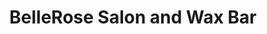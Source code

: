 ---
title: "BelleRose Salon and Wax Bar"
url: /langford/bellerose-salon-and-wax-bar/
shop: Friseur
---
